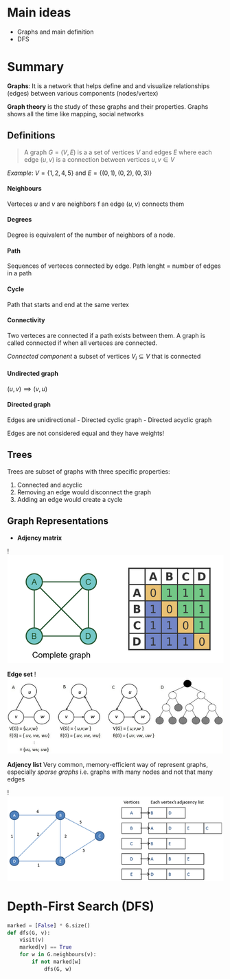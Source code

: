 # Main ideas
- Graphs and main definition
- DFS

# Summary
**Graphs**: It is a network that helps define and and visualize relationships (edges) between various components (nodes/vertex)

**Graph theory** is the study of these graphs and their properties. Graphs shows all the time like mapping, social networks

## Definitions

>  A graph $G = (V, E)$ is a a set of vertices $V$ and edges $E$ where each edge $(u, v)$ is a connection between vertices $u, v \in V$ 

*Example*: $V = \{1, 2, 4, 5 \}$ and $E = \{ (0, 1), (0, 2), (0, 3)\}$
#### **Neighbours**
Verteces $u$ and $v$ are neighbors f an edge $(u, v)$ connects them 
#### **Degrees**
Degree is equivalent of the number of neighbors of a node. 
#### **Path**
Sequences of verteces connected by edge. Path lenght = number of edges in a path
#### **Cycle**
Path that starts and end at the same vertex
#### **Connectivity**
Two verteces are connected if a path exists between them. A graph is called connected if when all verteces are connected.

*Connected component* a subset of vertices $V_i \subseteq V$ that is connected
#### **Undirected graph**
$(u, v) \implies (v, u)$
#### **Directed graph**
Edges are unidirectional
	- Directed cyclic graph
	- Directed acyclic graph

Edges are not considered equal and they have weights!
## Trees
Trees are subset of graphs with three specific properties:
1. Connected and acyclic
2. Removing an edge would disconnect the graph
3. Adding an edge would create a cycle
## Graph Representations
- **Adjency matrix**


!![complete-matrix.png](assets/complete-matrix.png)

**Edge set**
!![A-graph-G-is-described-by-a-vertex-set-VG-and-an-edge-set-EG-A-A-simple.jpg](assets/A-graph-G-is-described-by-a-vertex-set-VG-and-an-edge-set-EG-A-A-simple.jpg)

**Adjency list**
Very common, memory-efficient way of represent graphs, especially *sparse graphs* i.e. graphs with many nodes and not that many edges

!![adjacency_list.png](assets/adjacency_list.png)

# Depth-First Search (DFS)

```python
marked = [False] * G.size()
def dfs(G, v):
	visit(v)
	marked[v] == True
	for w in G.neighbours(v):
		if not marked[w]
			dfs(G, w)
```
